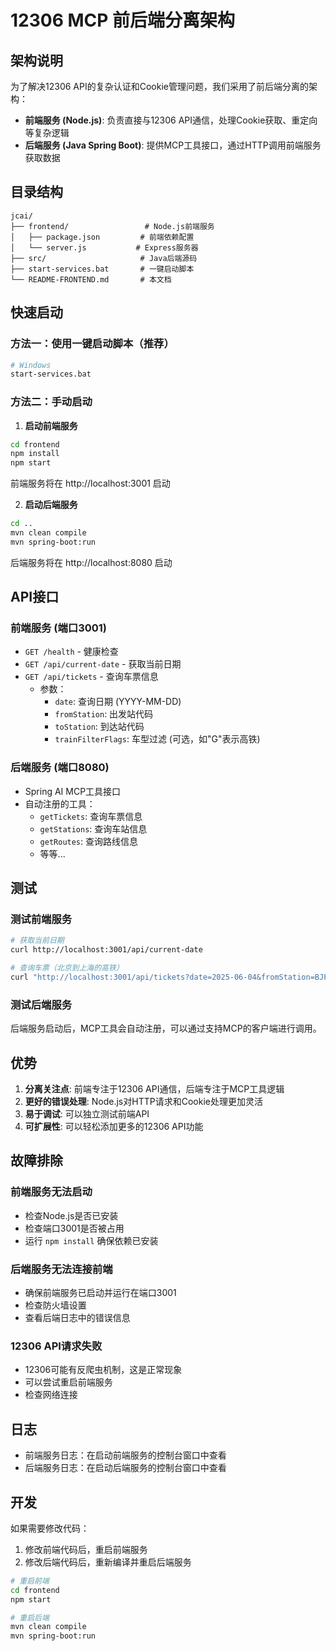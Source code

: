 # 12306 MCP 前后端分离架构

## 架构说明

为了解决12306 API的复杂认证和Cookie管理问题，我们采用了前后端分离的架构：

- **前端服务 (Node.js)**: 负责直接与12306 API通信，处理Cookie获取、重定向等复杂逻辑
- **后端服务 (Java Spring Boot)**: 提供MCP工具接口，通过HTTP调用前端服务获取数据

## 目录结构

```
jcai/
├── frontend/                 # Node.js前端服务
│   ├── package.json         # 前端依赖配置
│   └── server.js           # Express服务器
├── src/                     # Java后端源码
├── start-services.bat       # 一键启动脚本
└── README-FRONTEND.md       # 本文档
```

## 快速启动

### 方法一：使用一键启动脚本（推荐）

```bash
# Windows
start-services.bat
```

### 方法二：手动启动

1. **启动前端服务**
```bash
cd frontend
npm install
npm start
```
前端服务将在 http://localhost:3001 启动

2. **启动后端服务**
```bash
cd ..
mvn clean compile
mvn spring-boot:run
```
后端服务将在 http://localhost:8080 启动

## API接口

### 前端服务 (端口3001)

- `GET /health` - 健康检查
- `GET /api/current-date` - 获取当前日期
- `GET /api/tickets` - 查询车票信息
  - 参数：
    - `date`: 查询日期 (YYYY-MM-DD)
    - `fromStation`: 出发站代码
    - `toStation`: 到达站代码
    - `trainFilterFlags`: 车型过滤 (可选，如"G"表示高铁)

### 后端服务 (端口8080)

- Spring AI MCP工具接口
- 自动注册的工具：
  - `getTickets`: 查询车票信息
  - `getStations`: 查询车站信息
  - `getRoutes`: 查询路线信息
  - 等等...

## 测试

### 测试前端服务

```bash
# 获取当前日期
curl http://localhost:3001/api/current-date

# 查询车票（北京到上海的高铁）
curl "http://localhost:3001/api/tickets?date=2025-06-04&fromStation=BJP&toStation=SHH&trainFilterFlags=G"
```

### 测试后端服务

后端服务启动后，MCP工具会自动注册，可以通过支持MCP的客户端进行调用。

## 优势

1. **分离关注点**: 前端专注于12306 API通信，后端专注于MCP工具逻辑
2. **更好的错误处理**: Node.js对HTTP请求和Cookie处理更加灵活
3. **易于调试**: 可以独立测试前端API
4. **可扩展性**: 可以轻松添加更多的12306 API功能

## 故障排除

### 前端服务无法启动
- 检查Node.js是否已安装
- 检查端口3001是否被占用
- 运行 `npm install` 确保依赖已安装

### 后端服务无法连接前端
- 确保前端服务已启动并运行在端口3001
- 检查防火墙设置
- 查看后端日志中的错误信息

### 12306 API请求失败
- 12306可能有反爬虫机制，这是正常现象
- 可以尝试重启前端服务
- 检查网络连接

## 日志

- 前端服务日志：在启动前端服务的控制台窗口中查看
- 后端服务日志：在启动后端服务的控制台窗口中查看

## 开发

如果需要修改代码：

1. 修改前端代码后，重启前端服务
2. 修改后端代码后，重新编译并重启后端服务

```bash
# 重启前端
cd frontend
npm start

# 重启后端
mvn clean compile
mvn spring-boot:run
``` 
